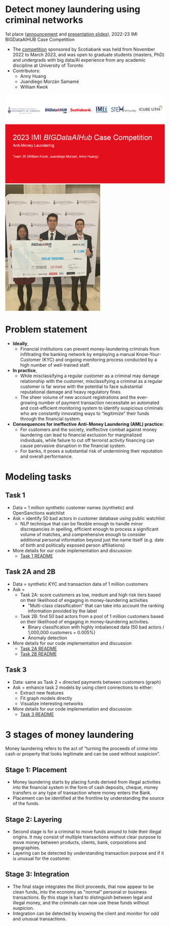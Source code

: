 # Detect money laundering using criminal networks
1st place ([announcement](https://www.linkedin.com/feed/update/urn:li:activity:7045542079829086208/) and [presentation slides](https://github.com/WillKWL/2023_IMI_BIGDataAIHUB/blob/main/data/IMI_Team35_Slides_Final_v3.pdf)), 2022-23 IMI BIGDataAIHUB Case Competition 
- The [competition](https://www.utm.utoronto.ca/bigdataaihub/events/2022-23-imi-bigdataaihub-case-competition) sponsored by Scotiabank was held from November 2022 to March 2023, and was open to graduate students (masters, PhD) and undergrads with big data/AI experience from any academic discipline at University of Toronto
- Contributors:
  - Anny Huang
  - Juandiego Morzán Samamé
  - William Kwok 

[<img src="data/image/2023-08-27-15-29-27.png"  width="700">](https://github.com/WillKWL/2023_IMI_BIGDataAIHUB/blob/main/data/IMI_Team35_Slides_Final_v3.pdf) <img src="data/image/2023-08-27-15-24-10.png"  width="300">

# Problem statement
- __Ideally__, 
  - Financial institutions can prevent money-laundering criminals from infiltrating the banking network by employing a manual Know-Your-Customer (KYC) and ongoing monitoring process conducted by a high number of well-trained staff.
- __In practice__, 
  - While misclassifying a regular customer as a criminal may damage relationship with the customer, misclassifying a criminal as a regular customer is far worse with the potential to face substantial reputational damage and heavy regulatory fines.
  - The sheer volume of new account registrations and the ever-growing number of payment transaction necessitate an automated and cost-efficient monitoring system to identify suspicious criminals who are constantly innovating ways to “legitimize” their funds through the financial system.
- __Consequences for ineffective Anti-Money Laundering (AML) practice:__ 
  - For customers and the society, ineffective combat against money laundering can lead to financial exclusion for marginalized individuals, while failure to cut off terrorist activity financing can cause pervasive disruption in the financial system. 
  - For banks, it poses a substantial risk of undermining their reputation and overall performance.

# Modeling tasks
## Task 1 
- Data = 1 million synthetic customer names (synthetic) and OpenSanctions watchlist
- Ask = identify 50 bad actors in customer database using public watchlist
  - NLP technique that can be flexible enough to handle minor discrepancies in spelling, efficient enough to process a significant volume of matches, and comprehensive enough to consider additional personal information beyond just the name itself (e.g. date of birth and politically exposed person affiliations)
- More details for our code implementation and discussion
  - [Task 1 README](https://github.com/WillKWL/2023_IMI_BIGDataAIHUB/blob/main/Task1)

## Task 2A and 2B
- Data = synthetic KYC and transaction data of 1 million customers
- Ask = 
  - Task 2A: score customers as low, medium and high risk tiers based on their likelihood of engaging in money-laundering activities
    - "Multi-class classification" that can take into account the ranking information provided by the label
  - Task 2B: find 50 bad actors from a pool of 1 million customers based on their likelihood of engaging in money-laundering activities.
    - Binary classification with highly imbalanced data (50 bad actors / 1,000,000 customers = 0.005%)
    - Anomaly detection
- More details for our code implementation and discussion
  - [Task 2A README](https://github.com/WillKWL/2023_IMI_BIGDataAIHUB/blob/main/Task2A)
  - [Task 2B README](https://github.com/WillKWL/2023_IMI_BIGDataAIHUB/blob/main/Task2B)

## Task 3
- Data: same as Task 2 + directed payments between customers (graph)
- Ask = enhance task 2 models by using client connections to either:
  - Extract new features
  - Fit graph models directly
  - Visualize interesting networks
- More details for our code implementation and discussion
  - [Task 3 README](https://github.com/WillKWL/2023_IMI_BIGDataAIHUB/blob/main/Task3)

# 3 stages of money laundering 
Money laundering refers to the act of “turning the proceeds of crime into cash or property that looks legitimate and can be used without suspicion”.
## Stage 1: Placement
- Money laundering starts by placing funds derived from illegal activities into the financial system in the form of cash deposits, cheque, money transfers or any type of transaction where money enters the Bank.
- Placement can be identified at the frontline by understanding the source of the funds.
## Stage 2: Layering
- Second stage is for a criminal to move funds around to hide their illegal origins. It may consist of multiple transactions without clear purpose to move money between products, clients, bank, corporations and geographies.
- Layering can be detected by understanding transaction purpose and if it is unusual for the customer.

## Stage 3: Integration
- The final stage integrates the illicit proceeds, that now appear to be clean funds, into the economy as "normal" personal or business transactions. By this stage is hard to distinguish between legal and illegal money, and the criminals can now use these funds without suspicion.
- Integration can be detected by knowing the client and monitor for odd and unusual transactions.
